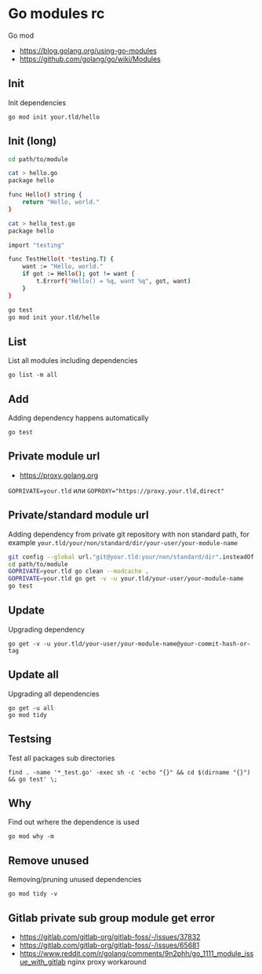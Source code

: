 # Go modules rc

Go mod

* https://blog.golang.org/using-go-modules
* https://github.com/golang/go/wiki/Modules

## Init

Init dependencies

    go mod init your.tld/hello

## Init (long)

```sh
cd path/to/module

cat > hello.go
package hello

func Hello() string {
    return "Hello, world."
}

cat > hello_test.go
package hello

import "testing"

func TestHello(t *testing.T) {
    want := "Hello, world."
    if got := Hello(); got != want {
        t.Errorf("Hello() = %q, want %q", got, want)
    }
}

go test
go mod init your.tld/hello
```

## List

List all modules including dependencies

    go list -m all

## Add

Adding dependency happens automatically

    go test

## Private module url

* <https://proxy.golang.org>

`GOPRIVATE=your.tld` или `GOPROXY="https://proxy.your.tld,direct"`

## Private/standard module url

Adding dependency from private git repository with non standard path,
for example `your.tld/your/non/standard/dir/your-user/your-module-name`

```sh
git config --global url."git@your.tld:your/non/standard/dir".insteadOf "https://your.tld/"
cd path/to/module
GOPRIVATE=your.tld go clean --modcache .
GOPRIVATE=your.tld go get -v -u your.tld/your-user/your-module-name
go test
```

## Update

Upgrading dependency

    go get -v -u your.tld/your-user/your-module-name@your-commit-hash-or-tag

## Update all

Upgrading all dependencies

    go get -u all
    go mod tidy

## Testsing

Test all packages sub directories

    find . -name '*_test.go' -exec sh -c 'echo "{}" && cd $(dirname "{}")  && go test' \;

## Why

Find out wrhere the dependence is used

    go mod why -m

## Remove unused

Removing/pruning unused dependencies

    go mod tidy -v

## Gitlab private sub group module get error

* https://gitlab.com/gitlab-org/gitlab-foss/-/issues/37832
* https://gitlab.com/gitlab-org/gitlab-foss/-/issues/65681
* <https://www.reddit.com/r/golang/comments/9n2phh/go_1111_module_issue_with_gitlab> nginx proxy workaround
